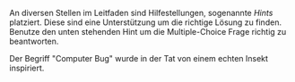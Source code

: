 An diversen Stellen im Leitfaden sind Hilfestellungen, sogenannte *Hints* platziert. Diese sind eine Unterstützung um
die richtige Lösung zu finden. Benutze den unten stehenden Hint um die Multiple-Choice Frage richtig zu beantworten.

<div class="hint">
  Der Begriff "Computer Bug" wurde in der Tat von einem echten Insekt inspiriert.
</div>
